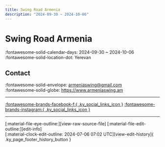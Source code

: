 ```yaml
---
title: Swing Road Armenia
description: "2024-09-30 ~ 2024-10-06"
---
```


# Swing Road Armenia 

:fontawesome-solid-calendar-days: 2024-09-30 ~ 2024-10-06  
:fontawesome-solid-location-dot: Yerevan  

## Contact

:fontawesome-solid-envelope: <armeniaswing@gmail.com>  
:fontawesome-solid-globe: <https://www.armeniaswing.am>  

---

 [:fontawesome-brands-facebook-f:{ .ky_social_links_icon }](https://www.facebook.com/swingroadarmenia) [:fontawesome-brands-instagram:{ .ky_social_links_icon }](https://instagram.com/swingroadarmenia)

---

<div class="ky_page_footer" markdown>
<div class="ky_page_footer_trailing" markdown="span">
[:material-file-eye-outline:][view-raw-source-file]
[:material-file-edit-outline:][edit-info]
</div>
<div class="ky_page_footer_leading" markdown="span">
[:material-clock-edit-outline: 2024-07-06 07:02 UTC][view-edit-history]{ .ky_page_footer_history_button }
</div>
</div>

[view-raw-source-file]: https://github.com/swingdance/events/blob/main/2024/hy_AM/swing-road-armenia-2024.json "View Raw Source File"
[edit-info]: https://github.com/swingdance/events/issues/new?assignees=&labels=update+event&projects=&template=03-update_entity.yml&title=%5B2024%2Fhy_AM%5D%20Update%20Event%3A%20Swing%20Road%20Armenia&region=hy_AM&year=2024&id=swing-road-armenia-2024&name=Swing%20Road%20Armenia&org_id= "Edit Info"

[view-edit-history]: https://github.com/swingdance/events/commits/main/2024/hy_AM/swing-road-armenia-2024.json "View Edit History"

